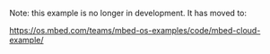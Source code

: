 Note: this example is no longer in development. It has moved to:

https://os.mbed.com/teams/mbed-os-examples/code/mbed-cloud-example/
